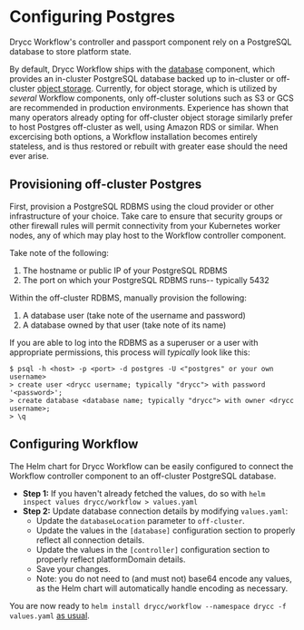 # Configuring Postgres

Drycc Workflow's controller and passport component rely on a PostgreSQL database to store platform state.

By default, Drycc Workflow ships with the [database] component, which provides an in-cluster PostgreSQL database backed up to in-cluster or off-cluster [object storage]. Currently, for object storage, which is utilized by _several_ Workflow components, only off-cluster solutions such as S3 or GCS are recommended in production environments. Experience has shown that many operators already opting for off-cluster object storage similarly prefer to host Postgres off-cluster as well, using Amazon RDS or similar. When excercising both options, a Workflow installation becomes entirely stateless, and is thus restored or rebuilt with greater ease should the need ever arise.

## Provisioning off-cluster Postgres

First, provision a PostgreSQL RDBMS using the cloud provider or other infrastructure of your choice. Take care to ensure that security groups or other firewall rules will permit connectivity from your Kubernetes worker nodes, any of which may play host to the Workflow controller component.

Take note of the following:

1. The hostname or public IP of your PostgreSQL RDBMS
2. The port on which your PostgreSQL RDBMS runs-- typically 5432

Within the off-cluster RDBMS, manually provision the following:

1. A database user (take note of the username and password)
2. A database owned by that user (take note of its name)

If you are able to log into the RDBMS as a superuser or a user with appropriate permissions, this process will _typically_ look like this:

```
$ psql -h <host> -p <port> -d postgres -U <"postgres" or your own username>
> create user <drycc username; typically "drycc"> with password '<password>';
> create database <database name; typically "drycc"> with owner <drycc username>;
> \q
```

## Configuring Workflow

The Helm chart for Drycc Workflow can be easily configured to connect the Workflow controller component to an off-cluster PostgreSQL database.

* **Step 1:** If you haven't already fetched the values, do so with `helm inspect values drycc/workflow > values.yaml`
* **Step 2:** Update database connection details by modifying `values.yaml`:
    * Update the `databaseLocation` parameter to `off-cluster`.
    * Update the values in the `[database]` configuration section to properly reflect all connection details.
    * Update the values in the `[controller]` configuration section to properly reflect platformDomain details.
    * Save your changes.
    * Note: you do not need to (and must not) base64 encode any values, as the Helm chart will automatically handle encoding as necessary.

You are now ready to `helm install drycc/workflow --namespace drycc -f values.yaml` [as usual][installing].

[database]: ../understanding-workflow/components.md#database
[object storage]: configuring-object-storage.md
[installing]: ../installing-workflow/index.md
